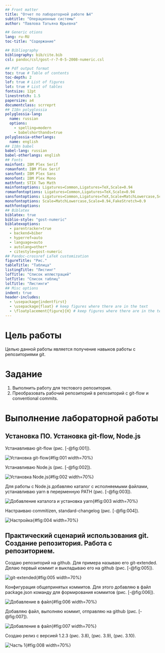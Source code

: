 ```yaml
---
## Front matter
title: "Отчет по лабораторной работе №4"
subtitle: "Операционные системы"
author: "Павлова Татьяна Юрьевна"

## Generic otions
lang: ru-RU
toc-title: "Содержание"

## Bibliography
bibliography: bib/cite.bib
csl: pandoc/csl/gost-r-7-0-5-2008-numeric.csl

## Pdf output format
toc: true # Table of contents
toc-depth: 2
lof: true # List of figures
lot: true # List of tables
fontsize: 12pt
linestretch: 1.5
papersize: a4
documentclass: scrreprt
## I18n polyglossia
polyglossia-lang:
  name: russian
  options:
	- spelling=modern
	- babelshorthands=true
polyglossia-otherlangs:
  name: english
## I18n babel
babel-lang: russian
babel-otherlangs: english
## Fonts
mainfont: IBM Plex Serif
romanfont: IBM Plex Serif
sansfont: IBM Plex Sans
monofont: IBM Plex Mono
mathfont: STIX Two Math
mainfontoptions: Ligatures=Common,Ligatures=TeX,Scale=0.94
romanfontoptions: Ligatures=Common,Ligatures=TeX,Scale=0.94
sansfontoptions: Ligatures=Common,Ligatures=TeX,Scale=MatchLowercase,Scale=0.94
monofontoptions: Scale=MatchLowercase,Scale=0.94,FakeStretch=0.9
mathfontoptions:
## Biblatex
biblatex: true
biblio-style: "gost-numeric"
biblatexoptions:
  - parentracker=true
  - backend=biber
  - hyperref=auto
  - language=auto
  - autolang=other*
  - citestyle=gost-numeric
## Pandoc-crossref LaTeX customization
figureTitle: "Рис."
tableTitle: "Таблица"
listingTitle: "Листинг"
lofTitle: "Список иллюстраций"
lotTitle: "Список таблиц"
lolTitle: "Листинги"
## Misc options
indent: true
header-includes:
  - \usepackage{indentfirst}
  - \usepackage{float} # keep figures where there are in the text
  - \floatplacement{figure}{H} # keep figures where there are in the text
---
```


# Цель работы

Целью данной работы является получение навыков работы с репозиториями git.

# Задание

1. Выполнить работу для тестового репозитория.
2. Преобразовать рабочий репозиторий в репозиторий с git-flow и conventional commits.

# Выполнение лабораторной работы

## Установка ПО. Установка git-flow, Node.js

Устанавливаю git-flow (рис. [-@fig:001]).

![Установка git-flow](image/1.jpg){#fig:001 width=70%}

Устанавливаю Node.js (рис. [-@fig:002]).

![Установка Node.js](image/2.jpg){#fig:002 width=70%}

Для работы с Node.js добавляю каталог с исполняемыми файлами, устанавливаю yarn в перерменную PATH (рис. [-@fig:003]).

![Добавление каталога и установка yarn](image/3.jpg){#fig:003 width=70%}

Настраиваю commitizen, standard-changelog (рис. [-@fig:004]).

![Настройка](image/4.jpg){#fig:004 width=70%}

## Практический сценарий использования git. Создание репозитория. Работа с репозиторием.

Создаю репозиторий на github. Для примера называю его git-extended. Делаю первый коммит и выкладываю его на github (рис. [-@fig:005]).

![git-extended](image/5.jpg){#fig:005 width=70%}

Конфигурация общепринятых коммитов. Для этого добавляю в файл package.json команду для формирования коммитов (рис. [-@fig:006]).

![Добавление в файл](image/6.jpg){#fig:006 width=70%}

Добавляю файл, выполняю коммит, отправляю на github (рис. [-@fig:007]).

![Добавление в файл](image/7.jpg){#fig:007 width=70%}

Создаю релиз с версией 1.2.3 (рис. 3.8), (рис. 3.9), (рис. 3.10).

![Часть 1](image/8.jpg){#fig:008 width=70%}



